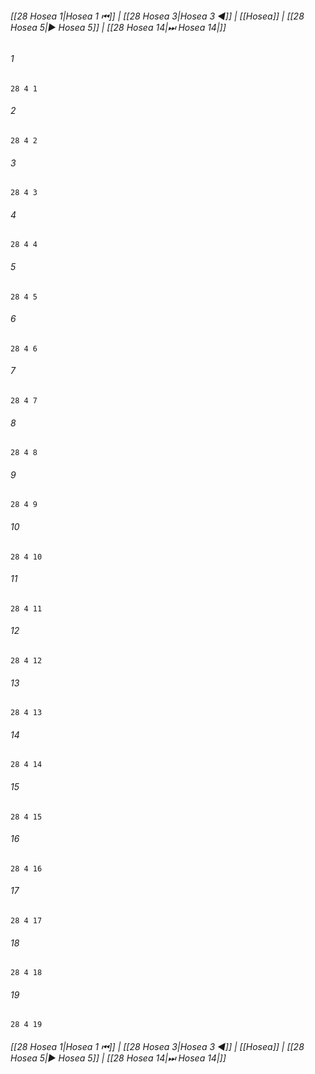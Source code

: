 
###### [[28 Hosea 1|Hosea 1 ⏮]] | [[28 Hosea 3|Hosea 3 ◀]] | [[Hosea]] | [[28 Hosea 5|▶ Hosea 5]] | [[28 Hosea 14|⏭ Hosea 14|]]

###### 1
``` verse
28 4 1 
```
###### 2
``` verse
28 4 2 
```
###### 3
``` verse
28 4 3 
```
###### 4
``` verse
28 4 4 
```
###### 5
``` verse
28 4 5 
```
###### 6
``` verse
28 4 6 
```
###### 7
``` verse
28 4 7 
```
###### 8
``` verse
28 4 8 
```
###### 9
``` verse
28 4 9 
```
###### 10
``` verse
28 4 10 
```
###### 11
``` verse
28 4 11 
```
###### 12
``` verse
28 4 12 
```
###### 13
``` verse
28 4 13 
```
###### 14
``` verse
28 4 14 
```
###### 15
``` verse
28 4 15 
```
###### 16
``` verse
28 4 16 
```
###### 17
``` verse
28 4 17 
```
###### 18
``` verse
28 4 18 
```
###### 19
``` verse
28 4 19 
```

###### [[28 Hosea 1|Hosea 1 ⏮]] | [[28 Hosea 3|Hosea 3 ◀]] | [[Hosea]] | [[28 Hosea 5|▶ Hosea 5]] | [[28 Hosea 14|⏭ Hosea 14|]]

